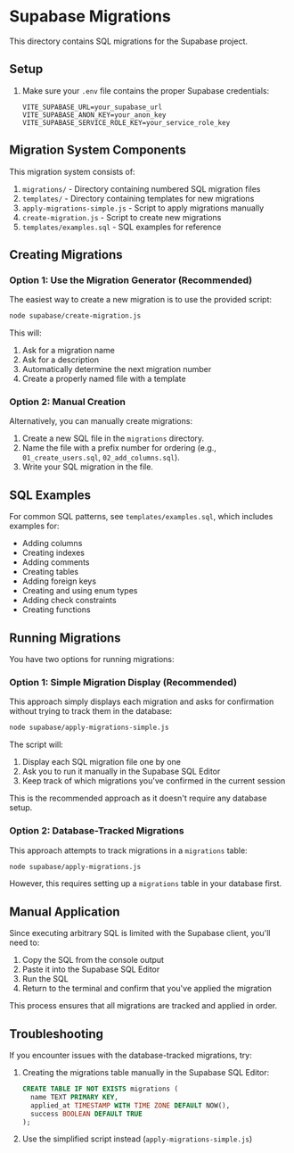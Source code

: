 # Supabase Migrations

This directory contains SQL migrations for the Supabase project.

## Setup

1. Make sure your `.env` file contains the proper Supabase credentials:
   ```
   VITE_SUPABASE_URL=your_supabase_url
   VITE_SUPABASE_ANON_KEY=your_anon_key
   VITE_SUPABASE_SERVICE_ROLE_KEY=your_service_role_key
   ```

## Migration System Components

This migration system consists of:

1. `migrations/` - Directory containing numbered SQL migration files
2. `templates/` - Directory containing templates for new migrations
3. `apply-migrations-simple.js` - Script to apply migrations manually
4. `create-migration.js` - Script to create new migrations
5. `templates/examples.sql` - SQL examples for reference

## Creating Migrations

### Option 1: Use the Migration Generator (Recommended)

The easiest way to create a new migration is to use the provided script:

```bash
node supabase/create-migration.js
```

This will:
1. Ask for a migration name
2. Ask for a description
3. Automatically determine the next migration number
4. Create a properly named file with a template

### Option 2: Manual Creation

Alternatively, you can manually create migrations:

1. Create a new SQL file in the `migrations` directory.
2. Name the file with a prefix number for ordering (e.g., `01_create_users.sql`, `02_add_columns.sql`).
3. Write your SQL migration in the file.

## SQL Examples

For common SQL patterns, see `templates/examples.sql`, which includes examples for:

- Adding columns
- Creating indexes
- Adding comments
- Creating tables
- Adding foreign keys
- Creating and using enum types
- Adding check constraints
- Creating functions

## Running Migrations

You have two options for running migrations:

### Option 1: Simple Migration Display (Recommended)

This approach simply displays each migration and asks for confirmation without trying to track them in the database:

```bash
node supabase/apply-migrations-simple.js
```

The script will:
1. Display each SQL migration file one by one
2. Ask you to run it manually in the Supabase SQL Editor
3. Keep track of which migrations you've confirmed in the current session

This is the recommended approach as it doesn't require any database setup.

### Option 2: Database-Tracked Migrations

This approach attempts to track migrations in a `migrations` table:

```bash
node supabase/apply-migrations.js
```

However, this requires setting up a `migrations` table in your database first.

## Manual Application

Since executing arbitrary SQL is limited with the Supabase client, you'll need to:

1. Copy the SQL from the console output
2. Paste it into the Supabase SQL Editor
3. Run the SQL
4. Return to the terminal and confirm that you've applied the migration

This process ensures that all migrations are tracked and applied in order.

## Troubleshooting

If you encounter issues with the database-tracked migrations, try:

1. Creating the migrations table manually in the Supabase SQL Editor:
   ```sql
   CREATE TABLE IF NOT EXISTS migrations (
     name TEXT PRIMARY KEY, 
     applied_at TIMESTAMP WITH TIME ZONE DEFAULT NOW(),
     success BOOLEAN DEFAULT TRUE
   );
   ```

2. Use the simplified script instead (`apply-migrations-simple.js`) 